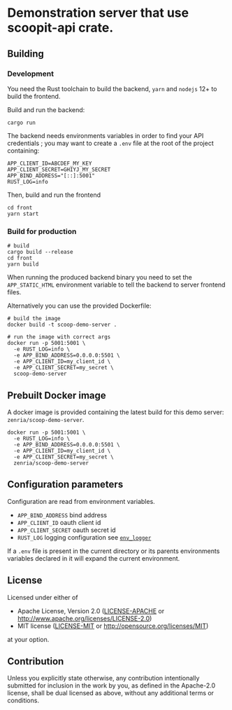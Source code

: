 # Demonstration server that use scoopit-api crate.



## Building 

### Development

You need the Rust toolchain to build the backend, `yarn` and `nodejs` 12+ to build the frontend.

Build and run the backend:
```shell
cargo run
```

The backend needs environments variables in order to find your API credentials ; you may want to create a `.env` file
at the root of the project containing:
```
APP_CLIENT_ID=ABCDEF_MY_KEY
APP_CLIENT_SECRET=GHIYJ_MY_SECRET
APP_BIND_ADDRESS="[::]:5001"
RUST_LOG=info
```

Then, build and run the frontend
```shell
cd front
yarn start
```


### Build for production

```shell
# build
cargo build --release
cd front
yarn build
```

When running the produced backend binary you need to set the `APP_STATIC_HTML` environment variable to tell the backend
to server frontend files.


Alternatively you can use the provided Dockerfile:
```shell
# build the image
docker build -t scoop-demo-server .

# run the image with correct args
docker run -p 5001:5001 \
  -e RUST_LOG=info \
  -e APP_BIND_ADDRESS=0.0.0.0:5501 \
  -e APP_CLIENT_ID=my_client_id \
  -e APP_CLIENT_SECRET=my_secret \
  scoop-demo-server
```


## Prebuilt Docker image

A docker image is provided containing the latest build for this demo server: `zenria/scoop-demo-server`.

```
docker run -p 5001:5001 \
  -e RUST_LOG=info \
  -e APP_BIND_ADDRESS=0.0.0.0:5501 \
  -e APP_CLIENT_ID=my_client_id \
  -e APP_CLIENT_SECRET=my_secret \
  zenria/scoop-demo-server
```


## Configuration parameters

Configuration are read from environment variables.
- `APP_BIND_ADDRESS` bind address
- `APP_CLIENT_ID` oauth client id
- `APP_CLIENT_SECRET` oauth secret id
- `RUST_LOG` logging configuration see [`env_logger`](https://docs.rs/env_logger/0.8.2/env_logger/)

If a `.env` file is present in the current directory or its parents environments variables declared in
it will expand the current environment.

## License

Licensed under either of

 * Apache License, Version 2.0
   ([LICENSE-APACHE](LICENSE-APACHE) or http://www.apache.org/licenses/LICENSE-2.0)
 * MIT license
   ([LICENSE-MIT](LICENSE-MIT) or http://opensource.org/licenses/MIT)

at your option.

## Contribution

Unless you explicitly state otherwise, any contribution intentionally submitted
for inclusion in the work by you, as defined in the Apache-2.0 license, shall be
dual licensed as above, without any additional terms or conditions.
